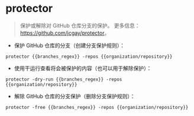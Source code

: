 # protector

> 保护或解除对 GitHub 仓库分支的保护。
> 更多信息：<https://github.com/jcgay/protector>。

- 保护 GitHub 仓库的分支（创建分支保护规则）：

`protector {{branches_regex}} -repos {{organization/repository}}`

- 使用干运行查看将会被保护的内容（也可以用于解除保护）：

`protector -dry-run {{branches_regex}} -repos {{organization/repository}}`

- 解除 GitHub 仓库的分支保护（删除分支保护规则）：

`protector -free {{branches_regex}} -repos {{organization/repository}}`